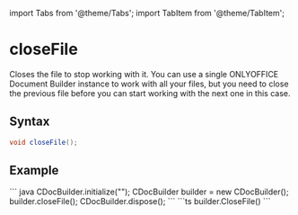 import Tabs from '@theme/Tabs';
import TabItem from '@theme/TabItem';

# closeFile

Closes the file to stop working with it. You can use a single ONLYOFFICE Document Builder instance to work with all your files, but you need to close the previous file before you can start working with the next one in this case.

## Syntax

```java
void closeFile();
```

## Example

<Tabs>
    <TabItem value="java" label="Java">
        ``` java
        CDocBuilder.initialize("");
        CDocBuilder builder = new CDocBuilder();
        builder.closeFile();
        CDocBuilder.dispose();
        ```
    </TabItem>
    <TabItem value="builder" label=".docbuilder">
        ```ts
        builder.CloseFile()
        ```
    </TabItem>
</Tabs>
